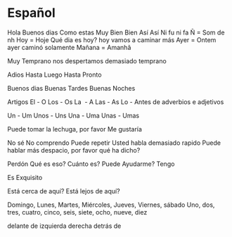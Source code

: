 # Español

Hola
Buenos dias
Como estas
Muy Bien
Bien
Así Así
Ni fu ni fa
Ñ = Som de nh
Hoy = Hoje
Qué dia es hoy?
hoy vamos a caminar más
Ayer = Ontem
ayer caminó solamente
Mañana = Amanhã

Muy Temprano
nos despertamos demasiado temprano

Adios
Hasta Luego
Hasta Pronto

Buenos dias
Buenas Tardes
Buenas Noches

Artigos
El - O
Los - Os
La  - A
Las - As
Lo - Antes de adverbios e adjetivos

Un - Um
Unos - Uns
Una - Uma
Unas - Umas

Puede tomar la lechuga, por favor
Me gustaría

No sé
No comprendo
Puede repetir
Usted habla demasiado rapido
Puede hablar más despacio, por favor
qué ha dicho?

Perdón
Qué es eso?
Cuánto es?
Puede Ayudarme?
Tengo 

Es Exquisito

Está cerca de aquí?
Está lejos de aquí?

Domingo, Lunes, Martes, Miércoles, Jueves, Viernes, sábado
Uno, dos, tres, cuatro, cinco, seis, siete, ocho, nueve, diez

delante de
izquierda
derecha
detrás de
